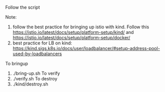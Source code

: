 Follow the script 

Note: 
1. follow the best practice for bringing up istio with kind. Follow this https://istio.io/latest/docs/setup/platform-setup/kind/ and https://istio.io/latest/docs/setup/platform-setup/docker/
1. best practice for LB on kind: https://kind.sigs.k8s.io/docs/user/loadbalancer/#setup-address-pool-used-by-loadbalancers


To bringup
1. ./bring-up.sh
To verify
1. ./verify.sh 
To destroy
1. ./kind/destroy.sh
